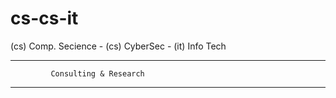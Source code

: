 # cs-cs-it 

(cs) Comp. Secience - (cs) CyberSec - (it) Info Tech

  ________________________________________________
             Consulting & Research 
  ________________________________________________
